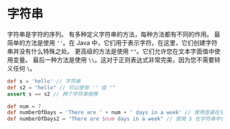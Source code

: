 # 字符串
字符串是字符的序列。
有多种定义字符串的方法，每种方法都有不同的作用。
最简单的方法是使用 `''`。在 Java 中，它们用于表示字符。在这里，它们创建字符串并没有什么特殊之处。
更高级的方法是使用 `""`。它们允许您在文本字面值中使用变量。
最后一种方法是使用 `\\`。这对于正则表达式非常完美，因为您不需要转义任何 `\`。
```groovy
def s = 'hello' // 字符串
def s2 = "hello" // 可以使用 '' 或 ""
assert s == s2 // 两个字符串相等

def num = 7
def numberOfDays = 'There are ' + num + ' days in a week' // 使用连接在字符串中使用变量
def numberOfDays2 = "There are $num days in a week" // 使用 $ 在字符串中使用变量
```